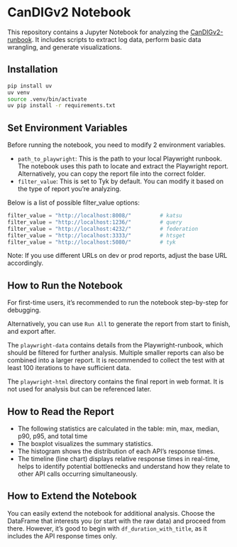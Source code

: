 # CanDIGv2 Notebook

This repository contains a Jupyter Notebook for analyzing the [CanDIGv2-runbook](https://github.com/CanDIG/playwright-runbook). It includes scripts to extract log data, perform basic data wrangling, and generate visualizations.

## Installation

```bash
pip install uv
uv venv
source .venv/bin/activate
uv pip install -r requirements.txt
```

## Set Environment Variables

Before running the notebook, you need to modify 2 environment variables.

- `path_to_playwright`: This is the path to your local Playwright runbook. The notebook uses this path to locate and extract the Playwright report. Alternatively, you can copy the report file into the correct folder.
- `filter_value`: This is set to Tyk by default. You can modify it based on the type of report you’re analyzing.

Below is a list of possible filter_value options:

```python
filter_value = "http://localhost:8008/"         # katsu
filter_value = "http://localhost:1236/"         # query
filter_value = "http://localhost:4232/"         # federation
filter_value = "http://localhost:3333/"         # htsget
filter_value = "http://localhost:5080/"         # tyk
```

Note: If you use different URLs on dev or prod reports, adjust the base URL accordingly.

## How to Run the Notebook

For first-time users, it’s recommended to run the notebook step-by-step for debugging.

Alternatively, you can use `Run All` to generate the report from start to finish, and export after.

The `playwright-data` contains details from the Playwright-runbook, which should be filtered for further analysis. Multiple smaller reports can also be combined into a larger report. It is recommended to collect the test with at least 100 iterations to have sufficient data.

The `playwright-html` directory contains the final report in web format. It is not used for analysis but can be referenced later.

## How to Read the Report

- The following statistics are calculated in the table: min, max, median, p90, p95, and total time
- The boxplot visualizes the summary statistics.
- The histogram shows the distribution of each API’s response times.
- The timeline (line chart) displays relative response times in real-time, helps to identify potential bottlenecks and understand how they relate to other API calls occurring simultaneously.

## How to Extend the Notebook

You can easily extend the notebook for additional analysis. Choose the DataFrame that interests you (or start with the raw data) and proceed from there. However, it’s good to begin with `df_duration_with_title`, as it includes the API response times only.
